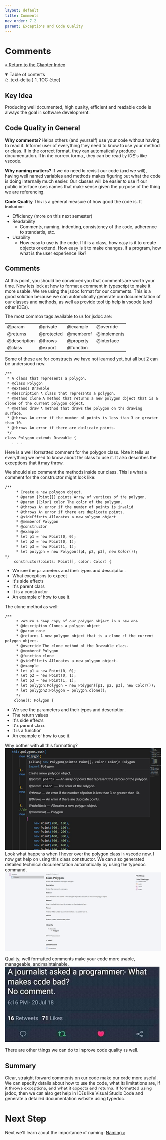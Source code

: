 ```yaml
---
layout: default
title: Comments
nav_order: 7.2
parent: Exceptions and Code Quality
---
```


# Comments
[&laquo; Return to the Chapter Index](index.md)

<details open markdown="block">
  <summary>
    Table of contents
  </summary>
  {: .text-delta }
1. TOC
{:toc}
</details>

## Key Idea
Producing well documented, high quality, efficient and readable code is always the goal in software development.

## Code Quality in General
**Why comments?**
Helps others (and yourself) use your code without having to read it.  Informs user of everything they need to know to use your method or class.
If in the correct format, they can automatically produce documentation.
If in the correct format, they can be read by IDE's like vscode.

**Why naming matters?**
If we do need to revisit our code (and we will), having well named variables and methods makes figuring out what the code is doing internally much easier.
Our classes will be easier to use if our public interface uses names that make sense given the purpose of the thing we are referencing.

**Code Quality**
This is a general measure of how good the code is.  It includes:
* Efficiency (more on this next semester)
* Readability
  * Comments, naming, indenting, consistency of the code, adherence to standards, etc.
* Usability
  * How easy to use is the code.  If it is a class, how easy is it to create objects or extend.  How easy is it to make changes.  If a program, how what is the user experience like?

## Comments
At this point, you should be convinced you that comments are worth your time.  Now lets look at how to format a comment in typescript to make it more usable.
We are using the jsdoc format for our comments.  This is a good solution because we can automatically generate our documentation of our classes and methods, as well as provide tool tip help in vscode (and other IDEs).

The most common tags available to us for jsdoc are:
<table>
<tr><td>@param</td><td>@private</td><td>@example</td><td>@override</td></tr>
<tr><td>@returns</td><td>@protected</td><td>@memberof</td><td>@implements</td></tr>
<tr><td> @description</td><td>@throws</td><td>@property</td><td>@interface</td></tr>
<tr><td>@class</td><td>@export</td><td>@function</td><td></td></tr>
</table>

Some of these are for constructs we have not learned yet, but all but 2 can be understood now.

```
/**
 * A class that represents a polygon.
 * @class Polygon
 * @extends Drawable
 * @description A class that represents a polygon.
 * @method clone A method that returns a new polygon object that is a clone of the current polygon object.
 * @method draw A method that draws the polygon on the drawing surface.
 * @throws An error if the number of points is less than 3 or greater than 10.
 * @throws An error if there are duplicate points.
 */
class Polygon extends Drawable {
   . . .
```

Here is a well formatted comment for the polygon class.
Note it tells us everything we need to know about the class to use it.
It also describes the exceptions that it may throw.

We should also comment the methods inside our class.  This is what a comment for the constructor might look like:
```
/**
	 * Create a new polygon object.
	 * @param {Point[]} points Array of vertices of the polygon.
	 * @param {Color} color The color of the polygon.
	 * @throws An error if the number of points is invalid
	 * @throws An error if there are duplicate points.
	 * @sideEffects Allocates a new polygon object.
	 * @memberof Polygon
	 * @constructor
	 * @example
	 * let p1 = new Point(0, 0);
	 * let p2 = new Point(0, 1);
	 * let p3 = new Point(1, 1);
	 * let polygon = new Polygon([p1, p2, p3], new Color());
*/
	constructor(points: Point[], color: Color) {
```

* We see the parameters and their types and description.
* What exceptions to expect
* It's side effects
* It's parent class
* It is a constructor
* An example of how to use it.

The clone method as well:
```
/**
	 * Return a deep copy of our polygon object in a new one.
	 * @description Clones a polygon object
	 * @param none
	 * @returns A new polygon object that is a clone of the current polygon object.
	 * @override The clone method of the Drawable class.
	 * @memberof Polygon
	 * @function clone
	 * @sideEffects Allocates a new polygon object.
	 * @example
	 * let p1 = new Point(0, 0);
	 * let p2 = new Point(0, 1);
	 * let p3 = new Point(1, 1);
	 * let polygon:Polygon = new Polygon([p1, p2, p3], new Color());
	 * let polygon2:Polygon = polygon.clone();
	 */
	clone(): Polygon {
```

* We see the parameters and their types and description.
* The return values
* It's side effects
* It's parent class
* It is a function
* An example of how to use it.

Why bother with all this formatting?  
![](../../assets/images/comments_1.jpg)
Look what happens when I hover over the polygon class in vscode now.  I now get help on using this class constructor.
We can also generated detailed technical documentation automatically by using the typedoc command.
![](../../assets/images/comments_2.jpg)

Quality, well formatted comments make your code more usable, manageable, and maintainable.
![](../../assets/images/comments_3.jpg)

There are other things we can do to improve code quality as well.

## Summary
Clear, straight forward comments on our code make our code more useful.  We can specify details about how to use the code, what its limitations are, if it throws exceptions, and what it expects and returns.  If formatted using jsdoc, then we can also get help in IDEs like Visual Studio Code and generate a detailed documentation website using typedoc.  


# Next Step

Next we'll learn about the importance of naming: [Naming &raquo;](../7-exceptions_code_qual/naming.md)